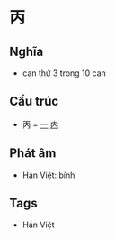 # 丙

## Nghĩa

* can thứ 3 trong 10 can

## Cấu trúc
* 丙 = [一](一.md) [内](内.md)

## Phát âm

* Hán Việt: bính

## Tags
* Hán Việt

<script>window.HANZI_FIELD='丙';</script>
